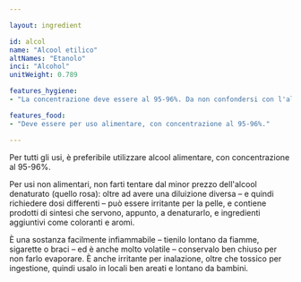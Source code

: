 ```yaml
---

layout: ingredient

id: alcol
name: "Alcool etilico"
altNames: "Etanolo"
inci: "Alcohol"
unitWeight: 0.789

features_hygiene:
- "La concentrazione deve essere al 95-96%. Da non confondersi con l'alcool denaturato (quello rosa) che può irritare la pelle."

features_food:
- "Deve essere per uso alimentare, con concentrazione al 95-96%."

---
```

Per tutti gli usi, è preferibile utilizzare alcool alimentare, con concentrazione al 95-96%.

Per usi non alimentari, non farti tentare dal minor prezzo dell'alcool denaturato (quello rosa): oltre ad avere una diluizione diversa – e quindi richiedere dosi differenti – può essere irritante per la pelle, e contiene prodotti di sintesi che servono, appunto, a denaturarlo, e ingredienti aggiuntivi come coloranti e aromi.

È una sostanza facilmente infiammabile – tienilo lontano da fiamme, sigarette o braci – ed è anche molto volatile – conservalo ben chiuso per non farlo evaporare. È anche irritante per inalazione, oltre che tossico per ingestione, quindi usalo in locali ben areati e lontano da bambini.